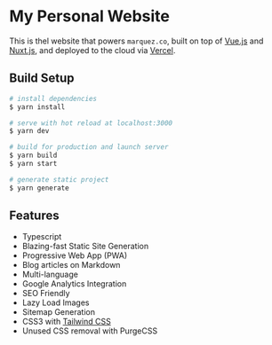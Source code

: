 # My Personal Website

This is thel website that powers `marquez.co`, built on top of [Vue.js][vue] and [Nuxt.js][nuxt], and deployed to the cloud via [Vercel](vercel).

## Build Setup

```bash
# install dependencies
$ yarn install

# serve with hot reload at localhost:3000
$ yarn dev

# build for production and launch server
$ yarn build
$ yarn start

# generate static project
$ yarn generate
```

## Features

- Typescript
- Blazing-fast Static Site Generation
- Progressive Web App (PWA)
- Blog articles on Markdown
- Multi-language
- Google Analytics Integration
- SEO Friendly
- Lazy Load Images 
- Sitemap Generation
- CSS3 with [Tailwind CSS][tailwind]
- Unused CSS removal with PurgeCSS


[vue]: https://vuejs.org
[nuxt]: https://nuxtjs.org
[vercel]: https://vercel.com
[tailwind]: https://tailwindcss.com
